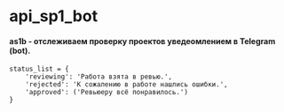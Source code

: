 # api_sp1_bot
#### as1b - отслеживаем проверку проектов уведеомлением в Telegram (bot).

    status_list = {
        'reviewing': 'Работа взята в ревью.',
        'rejected': 'К сожалению в работе нашлись ошибки.',
        'approved': ('Ревьюеру всё понравилось.')
    }
